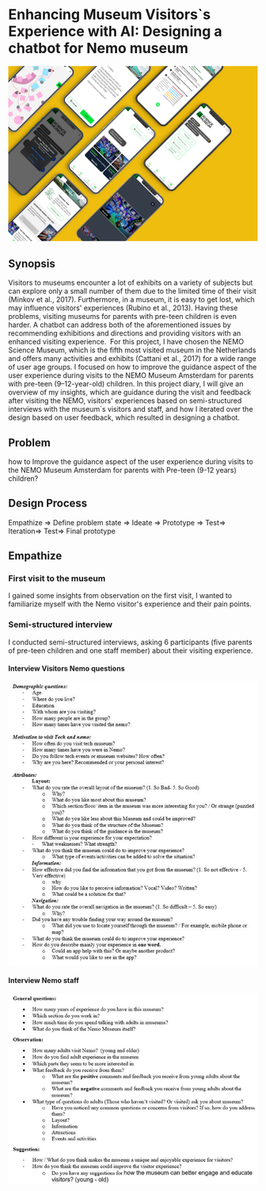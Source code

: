 # Enhancing Museum Visitors`s Experience with AI: Designing a chatbot for Nemo museum
![header](/Assets/example03.png)
## Synopsis
Visitors to museums encounter a lot of exhibits on a variety of subjects but can explore only a small number of them due to the limited time of their visit (Minkov et al., 2017). Furthermore, in a museum, it is easy to get lost, which may influence visitors' experiences (Rubino et al., 2013). Having these problems, visiting museums for parents with pre-teen children is even harder. A chatbot can address both of the aforementioned issues by recommending exhibitions and directions and providing visitors with an enhanced visiting experience. 
For this project, I have chosen the NEMO Science Museum, which is the fifth most visited museum in the Netherlands and offers many activities and exhibits (Cattani et al., 2017) for a wide range of user age groups. I focused on how to improve the guidance aspect of the user experience during visits to the NEMO Museum Amsterdam for parents with pre-teen (9–12-year-old) children. In this project diary, I will give an overview of my insights, which are guidance during the visit and feedback after visiting the NEMO, visitors' experiences based on semi-structured interviews with the museum`s visitors and staff, and how I iterated over the design based on user feedback, which resulted in designing a chatbot.
## Problem
how to Improve the guidance aspect of the user experience during visits to the NEMO Museum Amsterdam for parents with Pre-teen (9-12 years) children? 
## Design Process
Empathize => Define problem state => Ideate => Prototype => Test=> Iteration=> Test=> Final prototype
## Empathize
### First visit to the museum 
I gained some insights from observation on the first visit, I wanted to familiarize myself with the Nemo visitor's experience and their pain points.

### Semi-structured interview
I conducted semi-structured interviews, asking 6 participants (five parents of pre-teen children and one staff member) about their visiting experience.
#### Interview Visitors Nemo questions
![visitors](/Assets/visitors.jpg)
#### Interview Nemo staff
![staff](/Assets/staff.jpg)













